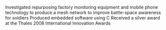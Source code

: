 Investigated repurposing factory monitoring equipment and mobile phone technology to produce a mesh network to improve battle-space awareness for soldiers
Produced embedded software using C
Received a silver award at the Thales 2008 International Innovation Awards